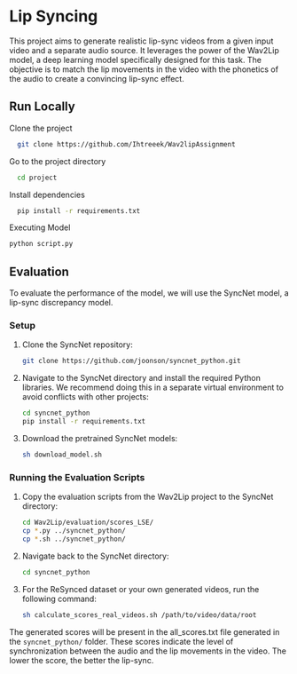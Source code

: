 
# Lip Syncing

This project aims to generate realistic lip-sync videos from a given input video and a separate audio source. It leverages the power of the Wav2Lip model, a deep learning model specifically designed for this task. The objective is to match the lip movements in the video with the phonetics of the audio to create a convincing lip-sync effect.


## Run Locally

Clone the project

```bash
  git clone https://github.com/Ihtreeek/Wav2lipAssignment
```

Go to the project directory

```bash
  cd project
```

Install dependencies

```bash
  pip install -r requirements.txt
```

Executing Model
```bash
python script.py
```

## Evaluation
To evaluate the performance of the model, we will use the SyncNet model, a lip-sync discrepancy model.


### Setup

1. Clone the SyncNet repository:

    ```bash
    git clone https://github.com/joonson/syncnet_python.git
    ```

2. Navigate to the SyncNet directory and install the required Python libraries. We recommend doing this in a separate virtual environment to avoid conflicts with other projects:

    ```bash
    cd syncnet_python
    pip install -r requirements.txt
    ```

3. Download the pretrained SyncNet models:

    ```bash
    sh download_model.sh
    ```



### Running the Evaluation Scripts

1. Copy the evaluation scripts from the Wav2Lip project to the SyncNet directory:

    ```bash
    cd Wav2Lip/evaluation/scores_LSE/
    cp *.py ../syncnet_python/
    cp *.sh ../syncnet_python/
    ```



2. Navigate back to the SyncNet directory:

    ```bash
    cd syncnet_python
    ```



5. For the ReSynced dataset or your own generated videos, run the following command:

    ```bash
    sh calculate_scores_real_videos.sh /path/to/video/data/root
    ```

The generated scores will be present in the all_scores.txt file generated in the `syncnet_python/` folder. These scores indicate the level of synchronization between the audio and the lip movements in the video. The lower the score, the better the lip-sync.





